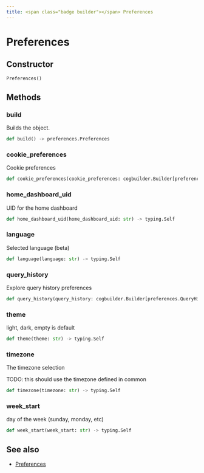 ```yaml
---
title: <span class="badge builder"></span> Preferences
---
```

# <span class="badge builder"></span> Preferences

## Constructor

```python
Preferences()
```
## Methods

### <span class="badge object-method"></span> build

Builds the object.

```python
def build() -> preferences.Preferences
```

### <span class="badge object-method"></span> cookie_preferences

Cookie preferences

```python
def cookie_preferences(cookie_preferences: cogbuilder.Builder[preferences.CookiePreferences]) -> typing.Self
```

### <span class="badge object-method"></span> home_dashboard_uid

UID for the home dashboard

```python
def home_dashboard_uid(home_dashboard_uid: str) -> typing.Self
```

### <span class="badge object-method"></span> language

Selected language (beta)

```python
def language(language: str) -> typing.Self
```

### <span class="badge object-method"></span> query_history

Explore query history preferences

```python
def query_history(query_history: cogbuilder.Builder[preferences.QueryHistoryPreference]) -> typing.Self
```

### <span class="badge object-method"></span> theme

light, dark, empty is default

```python
def theme(theme: str) -> typing.Self
```

### <span class="badge object-method"></span> timezone

The timezone selection

TODO: this should use the timezone defined in common

```python
def timezone(timezone: str) -> typing.Self
```

### <span class="badge object-method"></span> week_start

day of the week (sunday, monday, etc)

```python
def week_start(week_start: str) -> typing.Self
```

## See also

 * <span class="badge object-type-class"></span> [Preferences](./object-Preferences.md)
